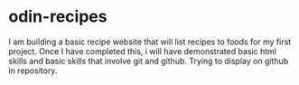 # odin-recipes
I am building a basic recipe website that will list recipes to foods for my first project. Once I have completed this, i will have demonstrated basic html skills and basic skills that involve git and github. Trying to display on github in repository.